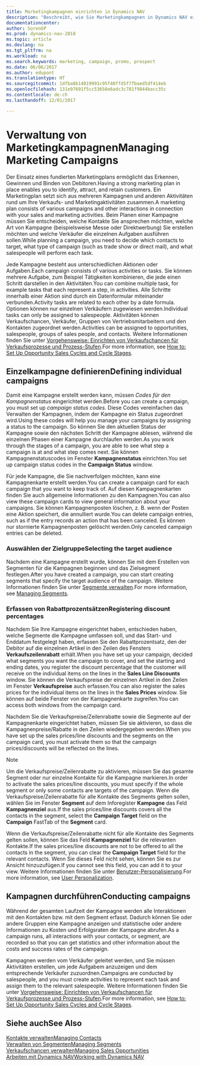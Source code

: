 ```yaml
---
title: Marketingkampagnen einrichten in Dynamics NAV
description: "Beschreibt, wie Sie Marketingkampagnen in Dynamics NAV einrichten und ausführen, um potenzielle Kunden zu identifizieren und Kunden zu behalten."
documentationcenter: 
author: SorenGP
ms.prod: dynamics-nav-2018
ms.topic: article
ms.devlang: na
ms.tgt_pltfrm: na
ms.workload: na
ms.search.keywords: marketing, campaign, promo, prospect
ms.date: 06/06/2017
ms.author: edupont
ms.translationtype: HT
ms.sourcegitcommit: 1dfba8b14019991c95f40ffd5f7fbaed5df414eb
ms.openlocfilehash: 131e97691f5cc53656e6adc3c781f9844bacc35c
ms.contentlocale: de-ch
ms.lasthandoff: 12/01/2017

---
```

# <a name="managing-marketing-campaigns"></a><span data-ttu-id="c8e79-103">Verwaltung von Marketingkampagnen</span><span class="sxs-lookup"><span data-stu-id="c8e79-103">Managing Marketing Campaigns</span></span>
<span data-ttu-id="c8e79-104">Der Einsatz eines fundierten Marketingplans ermöglicht das Erkennen, Gewinnen und Binden von Debitoren.</span><span class="sxs-lookup"><span data-stu-id="c8e79-104">Having a strong marketing plan in place enables you to identify, attract, and retain customers.</span></span> <span data-ttu-id="c8e79-105">Ein Marketingplan setzt sich aus mehreren Kampagnen und anderen Aktivitäten rund um Ihre Verkaufs- und Marketingaktivitäten zusammen.</span><span class="sxs-lookup"><span data-stu-id="c8e79-105">A marketing plan consists of various campaigns and other interactions in connection with your sales and marketing activities.</span></span> <span data-ttu-id="c8e79-106">Beim Planen einer Kampagne müssen Sie entscheiden, welche Kontakte Sie ansprechen möchten, welche Art von Kampagne (beispielsweise Messe oder Direktwerbung) Sie erstellen möchten und welche Verkäufer die einzelnen Aufgaben ausführen sollen.</span><span class="sxs-lookup"><span data-stu-id="c8e79-106">While planning a campaign, you need to decide which contacts to target, what type of campaign (such as trade show or direct mail), and what salespeople will perform each task.</span></span>

<span data-ttu-id="c8e79-107">Jede Kampagne besteht aus unterschiedlichen Aktionen oder Aufgaben.</span><span class="sxs-lookup"><span data-stu-id="c8e79-107">Each campaign consists of various activities or tasks.</span></span> <span data-ttu-id="c8e79-108">Sie können mehrere Aufgabe, zum Beispiel Tätigkeiten kombinieren, die jede einen Schritt darstellen in den Aktivitäten.</span><span class="sxs-lookup"><span data-stu-id="c8e79-108">You can combine multiple task, for example tasks that each represent a step, in activities.</span></span> <span data-ttu-id="c8e79-109">Alle Schritte innerhalb einer Aktion sind durch ein Datenformular miteinander verbunden.</span><span class="sxs-lookup"><span data-stu-id="c8e79-109">Activity tasks are related to each other by a date formula.</span></span> <span data-ttu-id="c8e79-110">Optionen können nur einzelnen Verkäufern zugewiesen werden.</span><span class="sxs-lookup"><span data-stu-id="c8e79-110">Individual tasks can only be assigned to salespeople.</span></span> <span data-ttu-id="c8e79-111">Aktivitäten können Verkaufschancen, Verkäufer, Gruppen von Vertriebsmitarbeitern und den Kontakten zugeordnet werden.</span><span class="sxs-lookup"><span data-stu-id="c8e79-111">Activities can be assigned to opportunities, salespeople, groups of sales people, and contacts.</span></span> <span data-ttu-id="c8e79-112">Weitere Informationen finden Sie unter [Vorgehensweise: Einrichten von Verkaufschancen für Verkaufsprozesse und Prozess-Stufen](marketing-how-setup-opportunity-sales-cycles-stages.md).</span><span class="sxs-lookup"><span data-stu-id="c8e79-112">For more information, see [How to: Set Up Opportunity Sales Cycles and Cycle Stages](marketing-how-setup-opportunity-sales-cycles-stages.md).</span></span>

## <a name="defining-individual-campaigns"></a><span data-ttu-id="c8e79-113">Einzelkampagne definieren</span><span class="sxs-lookup"><span data-stu-id="c8e79-113">Defining individual campaigns</span></span>
<span data-ttu-id="c8e79-114">Damit eine Kampagne erstellt werden kann, müssen *Codes für den Kampagnenstatus* eingerichtet werden.</span><span class="sxs-lookup"><span data-stu-id="c8e79-114">Before you can create a campaign, you must set up *campaign status codes*.</span></span> <span data-ttu-id="c8e79-115">Diese Codes vereinfachen das Verwalten der Kampagnen, indem der Kampagne ein Status zugeordnet wird.</span><span class="sxs-lookup"><span data-stu-id="c8e79-115">Using these codes will help you manage your campaigns by assigning a status to the campaign.</span></span> <span data-ttu-id="c8e79-116">So können Sie den aktuellen Status der Kampagne sowie den nächsten Schritt der Kampagne ablesen, während die einzelnen Phasen einer Kampagne durchlaufen werden.</span><span class="sxs-lookup"><span data-stu-id="c8e79-116">As you work through the stages of a campaign, you are able to see what step a campaign is at and what step comes next.</span></span> <span data-ttu-id="c8e79-117">Sie können Kampagnenstatuscodes im Fenster **Kampagnenstatus** einrichten.</span><span class="sxs-lookup"><span data-stu-id="c8e79-117">You set up campaign status codes in the **Campaign Status** window.</span></span>

<span data-ttu-id="c8e79-118">Für jede Kampagne, die Sie nachverfolgen möchten, kann eine Kampagnenkarte erstellt werden.</span><span class="sxs-lookup"><span data-stu-id="c8e79-118">You can create a campaign card for each campaign that you want to keep track of.</span></span> <span data-ttu-id="c8e79-119">Auf diesen Kampagnenkarten finden Sie auch allgemeine Informationen zu den Kampagnen.</span><span class="sxs-lookup"><span data-stu-id="c8e79-119">You can also view these campaign cards to view general information about your campaigns.</span></span>
<span data-ttu-id="c8e79-120">Sie können Kampagnenposten löschen, z. B. wenn der Posten eine Aktion speichert, die annulliert wurde.</span><span class="sxs-lookup"><span data-stu-id="c8e79-120">You can delete campaign entries, such as if the entry records an action that has been canceled.</span></span> <span data-ttu-id="c8e79-121">Es können nur stornierte Kampagnenposten gelöscht werden.</span><span class="sxs-lookup"><span data-stu-id="c8e79-121">Only canceled campaign entries can be deleted.</span></span>

### <a name="selecting-the-target-audience"></a><span data-ttu-id="c8e79-122">Auswählen der Zielgruppe</span><span class="sxs-lookup"><span data-stu-id="c8e79-122">Selecting the target audience</span></span>
<span data-ttu-id="c8e79-123">Nachdem eine Kampagne erstellt wurde, können Sie mit dem Erstellen von Segmenten für die Kampagnen beginnen und das Zielsegment festlegen.</span><span class="sxs-lookup"><span data-stu-id="c8e79-123">After you have created a campaign, you can start creating segments that specify the target audience of the campaign.</span></span> <span data-ttu-id="c8e79-124">Weitere Informationen finden Sie unter [Segmente verwalten](marketing-segments.md).</span><span class="sxs-lookup"><span data-stu-id="c8e79-124">For more information, see [Managing Segments](marketing-segments.md).</span></span>

### <a name="registering-discount-percentages"></a><span data-ttu-id="c8e79-125">Erfassen von Rabattprozentsätzen</span><span class="sxs-lookup"><span data-stu-id="c8e79-125">Registering discount percentages</span></span>
<span data-ttu-id="c8e79-126">Nachdem Sie Ihre Kampagne eingerichtet haben, entschieden haben, welche Segmente die Kampagne umfassen soll, und das Start- und Enddatum festgelegt haben, erfassen Sie den Rabattprozentsatz, den der Debitor auf die einzelnen Artikel in den Zeilen des Fensters **Verkaufszeilenrabatt** erhält.</span><span class="sxs-lookup"><span data-stu-id="c8e79-126">When you have set up your campaign, decided what segments you want the campaign to cover, and set the starting and ending dates, you register the discount percentage that the customer will receive on the individual items on the lines in the **Sales Line Discounts** window.</span></span> <span data-ttu-id="c8e79-127">Sie können die Verkaufspreise der einzelnen Artikel in den Zeilen im Fenster **Verkaufspreise** auch erfassen.</span><span class="sxs-lookup"><span data-stu-id="c8e79-127">You can also register the sales prices for the individual items on the lines in the **Sales Prices** window.</span></span> <span data-ttu-id="c8e79-128">Sie können auf beide Fenster von der Kampagnenkarte zugreifen.</span><span class="sxs-lookup"><span data-stu-id="c8e79-128">You can access both windows from the campaign card.</span></span>

 <span data-ttu-id="c8e79-129">Nachdem Sie die Verkaufspreise/Zeilenrabatte sowie die Segmente auf der Kampagnenkarte eingerichtet haben, müssen Sie sie aktivieren, so dass die Kampagnenpreise/Rabatte in den Zeilen wiedergegeben werden.</span><span class="sxs-lookup"><span data-stu-id="c8e79-129">When you have set up the sales prices/line discounts and the segments on the campaign card, you must activate them so that the campaign prices/discounts will be reflected on the lines.</span></span>

> [!NOTE]  
>   <span data-ttu-id="c8e79-130">Um die Verkaufspreise/Zeilenrabatte zu aktivieren, müssen Sie das gesamte Segment oder nur einzelne Kontakte für die Kampagne markieren.</span><span class="sxs-lookup"><span data-stu-id="c8e79-130">In order to activate the sales prices/line discounts, you must specify if the whole segment or only some contacts are targets of the campaign.</span></span> <span data-ttu-id="c8e79-131">Wenn die Verkaufspreise/Zeilenrabatte für alle Kontakte des Segments gelten sollen, wählen Sie im Fenster **Segment** auf dem Inforegister **Kampagne** das Feld **Kampagnenziel** aus.</span><span class="sxs-lookup"><span data-stu-id="c8e79-131">If the sales prices/line discounts covers all the contacts in the segment, select the **Campaign Target** field on the **Campaign** FastTab of the **Segment** card.</span></span>

<span data-ttu-id="c8e79-132">Wenn die Verkaufspreise/Zeilenrabatte nicht für alle Kontakte des Segments gelten sollen, können Sie das Feld **Kampagnenziel** für die relevanten Kontakte.</span><span class="sxs-lookup"><span data-stu-id="c8e79-132">If the sales prices/line discounts are not to be offered to all the contacts in the segment, you can clear the **Campaign Target** field for the relevant contacts.</span></span> <span data-ttu-id="c8e79-133">Wenn Sie dieses Feld nicht sehen, können Sie es zur Ansicht hinzuzufügen.</span><span class="sxs-lookup"><span data-stu-id="c8e79-133">If you cannot see this field, you can add it to your view.</span></span> <span data-ttu-id="c8e79-134">Weitere Informationen finden Sie unter [Benutzer-Personalisierung](ui-user-personalization.md).</span><span class="sxs-lookup"><span data-stu-id="c8e79-134">For more information, see [User Personalization](ui-user-personalization.md).</span></span>

## <a name="conducting-campaigns"></a><span data-ttu-id="c8e79-135">Kampagnen durchführen</span><span class="sxs-lookup"><span data-stu-id="c8e79-135">Conducting campaigns</span></span>
<span data-ttu-id="c8e79-136">Während der gesamten Laufzeit der Kampagne werden alle Interaktionen mit den Kontakten bzw. mit dem Segment erfasst. Dadurch können Sie oder andere Gruppen eine Kampagne anzeigen und statistische oder andere Informationen zu Kosten und Erfolgsraten der Kampagne abrufen.</span><span class="sxs-lookup"><span data-stu-id="c8e79-136">As a campaign runs, all interactions with your contacts, or segment, are recorded so that you can get statistics and other information about the costs and success rates of the campaign.</span></span>

<span data-ttu-id="c8e79-137">Kampagnen werden vom Verkäufer geleitet werden, und Sie müssen Aktivitäten erstellen, um jede Aufgabem  anzuzeigen und dem entsprechende Verkäufer zuzuordnen.</span><span class="sxs-lookup"><span data-stu-id="c8e79-137">Campaigns are conducted by salespeople, and you must create activities to represent each task and assign them to the relevant salespeople.</span></span> <span data-ttu-id="c8e79-138">Weitere Informationen finden Sie unter [Vorgehensweise: Einrichten von Verkaufschancen für Verkaufsprozesse und Prozess-Stufen](marketing-how-setup-opportunity-sales-cycles-stages.md).</span><span class="sxs-lookup"><span data-stu-id="c8e79-138">For more information, see [How to: Set Up Opportunity Sales Cycles and Cycle Stages](marketing-how-setup-opportunity-sales-cycles-stages.md).</span></span>

## <a name="see-also"></a><span data-ttu-id="c8e79-139">Siehe auch</span><span class="sxs-lookup"><span data-stu-id="c8e79-139">See Also</span></span>
[<span data-ttu-id="c8e79-140">Kontakte verwalten</span><span class="sxs-lookup"><span data-stu-id="c8e79-140">Managing Contacts</span></span>](marketing-contacts.md)  
[<span data-ttu-id="c8e79-141">Verwalten von Segmenten</span><span class="sxs-lookup"><span data-stu-id="c8e79-141">Managing Segments</span></span>](marketing-segments.md)  
[<span data-ttu-id="c8e79-142">Verkaufschancen verwalten</span><span class="sxs-lookup"><span data-stu-id="c8e79-142">Managing Sales Opportunities</span></span>](marketing-manage-sales-opportunities.md)  
[<span data-ttu-id="c8e79-143">Arbeiten mit Dynamics NAV</span><span class="sxs-lookup"><span data-stu-id="c8e79-143">Working with Dynamics NAV</span></span>](ui-work-product.md)  

